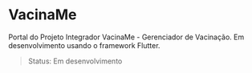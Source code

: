 # VacinaMe

Portal do Projeto Integrador VacinaMe - Gerenciador de Vacinação. Em desenvolvimento usando o framework Flutter.

> Status: Em desenvolvimento
